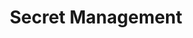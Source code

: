 ---
title: "Secret Management"
weight: 17
description: >
  Abstract secret out from the code
categories: [Devops]
tags: [Secrets]
---